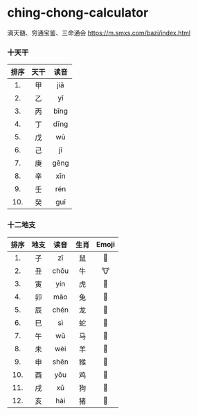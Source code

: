 # ching-chong-calculator
滴天髄、穷通宝鉴、三命通会 https://m.smxs.com/bazi/index.html

### 十天干
| 排序  | 天干 | 读音  |
|:----:|:----:|:----:|
| 1.   |  甲  | jiǎ  |
| 2.   |  乙  | yǐ   |
| 3.   |  丙  | bǐng |
| 4.   |  丁  | dīng |
| 5.   |  戊  | wù   |
| 6.   |  己  | jǐ   |
| 7.   |  庚  | gēng |
| 8.   |  辛  | xīn  |
| 9.   |  壬  | rén  |
| 10.  |  癸  | guǐ  |

### 十二地支
| 排序  | 地支 | 读音  | 生肖 |Emoji|
|:----:|:----:|:----:|:----:|:----:|
| 1.   |  子  | zǐ   |  鼠  |  🐁  |
| 2.   |  丑  | chǒu |  牛  |  🐮  |
| 3.   |  寅  | yín  |  虎  |  🐯  |
| 4.   |  卯  | mǎo  |  兔  |  🐇  |
| 5.   |  辰  | chén |  龙  |  🐉  |
| 6.   |  巳  | sì   |  蛇  |  🐍  |
| 7.   |  午  | wǔ   |  马  |  🐴  |
| 8.   |  未  | wèi  |  羊  |  🐐  |
| 9.   |  申  | shēn |  猴  |  🐒  |
| 10.  |  酉  | yǒu  |  鸡  |  🐔  |
| 11.  |  戌  | xū   |  狗  |  🐶  |
| 12.  |  亥  | hài  |  猪  |  🐷  |
